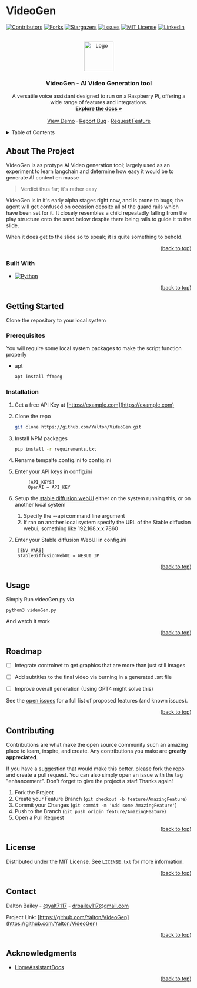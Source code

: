 # VideoGen 
<a name="readme-top"></a>

[![Contributors][contributors-shield]][contributors-url]
[![Forks][forks-shield]][forks-url]
[![Stargazers][stars-shield]][stars-url]
[![Issues][issues-shield]][issues-url]
[![MIT License][license-shield]][license-url]
[![LinkedIn][linkedin-shield]][linkedin-url]

<br />
<div align="center">
  <a href="https://github.com/Yalton/VideoGen">
    <img src="doc/images/pepe.png" alt="Logo" width="80" height="80">
  </a>
  <h3 align="center">VideoGen - AI Video Generation tool</h3>
  <p align="center">
    A versatile voice assistant designed to run on a Raspberry Pi, offering a wide range of features and integrations.
    <br />
    <a href="https://github.com/Yalton/VideoGen"><strong>Explore the docs »</strong></a>
    <br />
    <br />
    <a href="https://github.com/Yalton/VideoGen">View Demo</a>
    ·
    <a href="https://github.com/Yalton/VideoGen/issues">Report Bug</a>
    ·
    <a href="https://github.com/Yalton/VideoGen/issues">Request Feature</a>
  </p>
</div>
<details>
  <summary>Table of Contents</summary>
  <ol>
    <li>
      <a href="#about-the-project">About The Project</a>
      <ul>
        <li><a href="#built-with">Built With</a></li>
      </ul>
    </li>
    <li>
      <a href="#getting-started">Getting Started</a>
      <ul>
        <li><a href="#prerequisites">Prerequisites</a></li>
        <li><a href="#installation">Installation</a></li>
      </ul>
    </li>
    <li><a href="#usage">Usage</a></li>
    <li><a href="#roadmap">Roadmap</a></li>
    <li><a href="#contributing">Contributing</a></li>
    <li><a href="#license">License</a></li>
    <li><a href="#contact">Contact</a></li>
    <li><a href="#acknowledgments">Acknowledgments</a></li>
  </ol>
</details>

## About The Project

VideoGen is as protype AI Video generation tool; largely used as an experiment to learn langchain and determine how easy it would be to generate AI content en masse 

> Verdict thus far; it's rather easy 

VideoGen is in it's early alpha stages right now, and is prone to bugs; the agent will get confused on occasion depsite all of the guard rails which have been set for it. It closely resembles a child repeatadly falling from the play structure onto the sand below despite there being rails to guide it to the slide. 

When it does get to the slide so to speak; it is quite something to behold. 

<p align="right">(<a href="#readme-top">back to top</a>)</p>


### Built With

* [![Python][python-badge]][Python-url]


<p align="right">(<a href="#readme-top">back to top</a>)</p>



<!-- GETTING STARTED -->
## Getting Started

Clone the repository to your local system 

### Prerequisites

You will require some local system packages to make the script function properly 
* apt
  ```sh
  apt install ffmpeg
  ```

### Installation

1. Get a free API Key at [https://example.com](https://example.com)
2. Clone the repo
   ```sh
   git clone https://github.com/Yalton/VideoGen.git
   ```
3. Install NPM packages
   ```sh
   pip install -r requirements.txt
   ```
3. Rename tempalte.config.ini to config.ini
4. Enter your API keys in config.ini
   ```
        [API_KEYS]
        OpenAI = API_KEY
   ```
5. Setup the [stable diffusion webUI](https://github.com/AUTOMATIC1111/stable-diffusion-webui) either on the system running this, or on another local system 
   1. Specify the --api command line argument 
   2. If ran on another local system specify the URL of the Stable diffusion webui, something like 192.168.x.x:7860

6. Enter your Stable diffusion WebUI in config.ini
   ```
    [ENV_VARS]
    StableDiffusionWebUI = WEBUI_IP
   ```
<p align="right">(<a href="#readme-top">back to top</a>)</p>



<!-- USAGE EXAMPLES -->
## Usage

Simply Run videoGen.py via 

```
python3 videoGen.py
```

And watch it work 

<p align="right">(<a href="#readme-top">back to top</a>)</p>



<!-- ROADMAP -->
## Roadmap

- [ ] Integrate controlnet to get graphics that are more than just still images
- [ ] Add subtitles to the final video via burning in a generated .srt file 
- [ ] Improve overall generation (Using GPT4 might solve this)



See the [open issues](https://github.com/Yalton/VideoGen/issues) for a full list of proposed features (and known issues).

<p align="right">(<a href="#readme-top">back to top</a>)</p>



<!-- CONTRIBUTING -->
## Contributing

Contributions are what make the open source community such an amazing place to learn, inspire, and create. Any contributions you make are **greatly appreciated**.

If you have a suggestion that would make this better, please fork the repo and create a pull request. You can also simply open an issue with the tag "enhancement".
Don't forget to give the project a star! Thanks again!

1. Fork the Project
2. Create your Feature Branch (`git checkout -b feature/AmazingFeature`)
3. Commit your Changes (`git commit -m 'Add some AmazingFeature'`)
4. Push to the Branch (`git push origin feature/AmazingFeature`)
5. Open a Pull Request

<p align="right">(<a href="#readme-top">back to top</a>)</p>



<!-- LICENSE -->
## License

Distributed under the MIT License. See `LICENSE.txt` for more information.

<p align="right">(<a href="#readme-top">back to top</a>)</p>

<!-- CONTACT -->
## Contact

Dalton Bailey - [@yalt7117](https://twitter.com/yalt7117) - drbailey117@gmail.com

Project Link: [https://github.com/Yalton/VideoGen](https://github.com/Yalton/VideoGen)

<p align="right">(<a href="#readme-top">back to top</a>)</p>



<!-- ACKNOWLEDGMENTS -->
## Acknowledgments

* [HomeAssistantDocs](https://developers.home-assistant.io/docs/api/rest/)
<!-- * []()
* []() -->

<p align="right">(<a href="#readme-top">back to top</a>)</p>



<!-- MARKDOWN LINKS & IMAGES -->
<!-- https://www.markdownguide.org/basic-syntax/#reference-style-links -->
[python-badge]: https://img.shields.io/badge/Python-3776AB?style=for-the-badge&logo=python&logoColor=white
[python-url]: https://www.python.org
[contributors-shield]: https://img.shields.io/github/contributors/Yalton/VideoGen.svg?style=for-the-badge
[contributors-url]: https://github.com/Yalton/VideoGen/graphs/contributors
[forks-shield]: https://img.shields.io/github/forks/Yalton/VideoGen.svg?style=for-the-badge
[forks-url]: https://github.com/Yalton/VideoGen/network/members
[stars-shield]: https://img.shields.io/github/stars/Yalton/VideoGen.svg?style=for-the-badge
[stars-url]: https://github.com/Yalton/VideoGen/stargazers
[issues-shield]: https://img.shields.io/github/issues/Yalton/VideoGen.svg?style=for-the-badge
[issues-url]: https://github.com/Yalton/VideoGen/issues
[license-shield]: https://img.shields.io/github/license/Yalton/VideoGen.svg?style=for-the-badge
[license-url]: https://github.com/Yalton/VideoGen/blob/master/LICENSE.txt
[linkedin-shield]: https://img.shields.io/badge/-LinkedIn-black.svg?style=for-the-badge&logo=linkedin&colorB=555
[linkedin-url]: https://linkedin.com/in/dalton-r-bailey
[product-screenshot]: images/screenshot.png
[Next.js]: https://img.shields.io/badge/next.js-000000?style=for-the-badge&logo=nextdotjs&logoColor=white
[Next-url]: https://nextjs.org/
[React.js]: https://img.shields.io/badge/React-20232A?style=for-the-badge&logo=react&logoColor=61DAFB
[React-url]: https://reactjs.org/
[Vue.js]: https://img.shields.io/badge/Vue.js-35495E?style=for-the-badge&logo=vuedotjs&logoColor=4FC08D
[Vue-url]: https://vuejs.org/
[Angular.io]: https://img.shields.io/badge/Angular-DD0031?style=for-the-badge&logo=angular&logoColor=white
[Angular-url]: https://angular.io/
[Svelte.dev]: https://img.shields.io/badge/Svelte-4A4A55?style=for-the-badge&logo=svelte&logoColor=FF3E00
[Svelte-url]: https://svelte.dev/
[Laravel.com]: https://img.shields.io/badge/Laravel-FF2D20?style=for-the-badge&logo=laravel&logoColor=white
[Laravel-url]: https://laravel.com
[Bootstrap.com]: https://img.shields.io/badge/Bootstrap-563D7C?style=for-the-badge&logo=bootstrap&logoColor=white
[Bootstrap-url]: https://getbootstrap.com
[JQuery.com]: https://img.shields.io/badge/jQuery-0769AD?style=for-the-badge&logo=jquery&logoColor=white
[JQuery-url]: https://jquery.com 